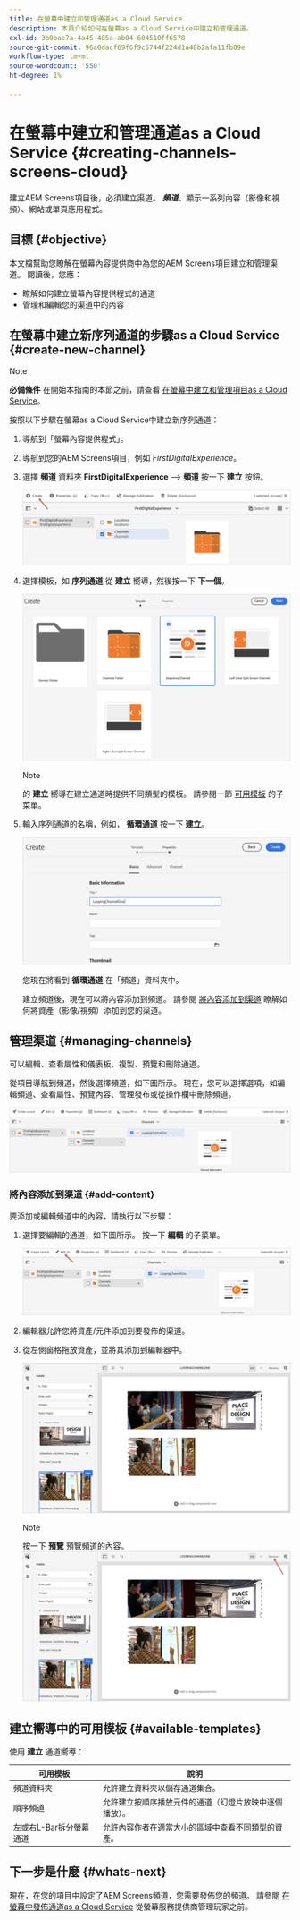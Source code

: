 ```yaml
---
title: 在螢幕中建立和管理通道as a Cloud Service
description: 本頁介紹如何在螢幕as a Cloud Service中建立和管理通道。
exl-id: 3b0bae7a-4a45-485a-ab04-604510ff6578
source-git-commit: 96a0dacf69f6f9c5744f224d1a48b2afa11fb09e
workflow-type: tm+mt
source-wordcount: '550'
ht-degree: 1%

---
```


# 在螢幕中建立和管理通道as a Cloud Service {#creating-channels-screens-cloud}

建立AEM Screens項目後，必須建立渠道。
***頻道***、顯示一系列內容（影像和視頻）、網站或單頁應用程式。

## 目標 {#objective}

本文檔幫助您瞭解在螢幕內容提供商中為您的AEM Screens項目建立和管理渠道。 閱讀後，您應：

* 瞭解如何建立螢幕內容提供程式的通道
* 管理和編輯您的渠道中的內容

## 在螢幕中建立新序列通道的步驟as a Cloud Service {#create-new-channel}

>[!NOTE]
>**必備條件**
>在開始本指南的本節之前，請查看 [在螢幕中建立和管理項目as a Cloud Service](/help/screens-cloud/creating-content/creating-projects-screens-cloud.md)。

按照以下步驟在螢幕as a Cloud Service中建立新序列通道：

1. 導航到「螢幕內容提供程式」。

1. 導航到您的AEM Screens項目，例如 *FirstDigitalExperience*。

1. 選擇 **頻道** 資料夾 **FirstDigitalExperience** —> **頻道** 按一下 **建立** 按鈕。

   ![](/help/screens-cloud/assets/create-content/channel-create1.png)

1. 選擇模板，如 **序列通道** 從 **建立** 嚮導，然後按一下 **下一個**。

   ![](/help/screens-cloud/assets/create-content/channel-create2.png)
   >[!NOTE]
   > 的 **建立** 嚮導在建立通道時提供不同類型的模板。 請參閱一節 [可用模板](#available-templates) 的子菜單。

1. 輸入序列通道的名稱，例如， **循環通道** 按一下 **建立**。

   ![](/help/screens-cloud/assets/create-content/channel-create3.png)

   您現在將看到 **循環通道** 在「頻道」資料夾中。

   建立頻道後，現在可以將內容添加到頻道。 請參閱 [將內容添加到渠道](#add-content) 瞭解如何將資產（影像/視頻）添加到您的渠道。

## 管理渠道 {#managing-channels}

可以編輯、查看屬性和儀表板、複製、預覽和刪除通道。

從項目導航到頻道，然後選擇頻道，如下圖所示。 現在，您可以選擇選項，如編輯頻道、查看屬性、預覽內容、管理發布或從操作欄中刪除頻道。

![](/help/screens-cloud/assets/create-content/channelprop1.png)

### 將內容添加到渠道 {#add-content}

要添加或編輯頻道中的內容，請執行以下步驟：

1. 選擇要編輯的通道，如下圖所示。 按一下 **編輯** 的子菜單。

   ![](/help/screens-cloud/assets/create-content/edit-channel1.png)

1. 編輯器允許您將資產/元件添加到要發佈的渠道。

1. 從左側窗格拖放資產，並將其添加到編輯器中。

   ![](/help/screens-cloud/assets/create-content/edit-channel2.png)

   >[!NOTE]
   >按一下 **預覽** 預覽頻道的內容。
   >![](/help/screens-cloud/assets/create-content/edit-channelpreview.png)

## 建立嚮導中的可用模板 {#available-templates}

使用 **建立** 通道嚮導：

| 可用模板 | 說明 |
|--- |--- |
| 頻道資料夾 | 允許建立資料夾以儲存通道集合。 |
| 順序頻道 | 允許建立按順序播放元件的通道（幻燈片放映中逐個播放）。 |
| 左或右L-Bar拆分螢幕通道 | 允許內容作者在適當大小的區域中查看不同類型的資產。 |


## 下一步是什麼 {#whats-next}

現在，在您的項目中設定了AEM Screens頻道，您需要發佈您的頻道。 請參閱 [在螢幕中發佈通道as a Cloud Service](https://experienceleague.adobe.com/docs/experience-manager-cloud-service/screens-as-cloud-service/create-content/manage-publish.html?lang=en) 從螢幕服務提供商管理玩家之前。

